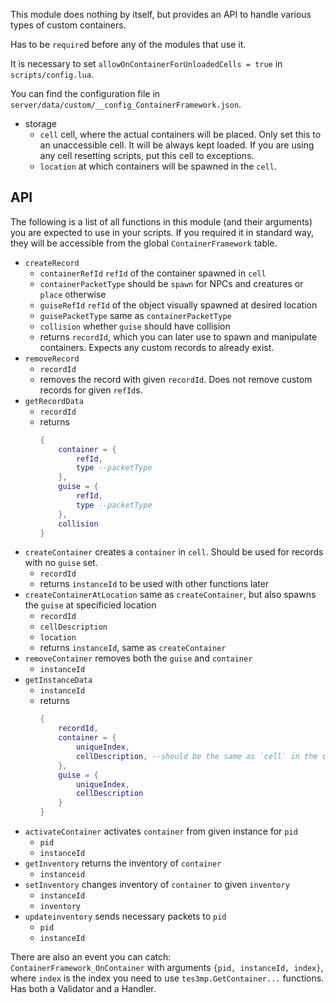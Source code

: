 This module does nothing by itself, but provides an API to handle various types of custom containers.

Has to be `require`d before any of the modules that use it.

It is necessary to set `allowOnContainerForUnloadedCells = true` in `scripts/config.lua`.

You can find the configuration file in `server/data/custom/__config_ContainerFramework.json`.
* storage
  * `cell` cell, where the actual containers will be placed. Only set this to an unaccessible cell. It will be always kept loaded. If you are using any cell resetting scripts, put this cell to exceptions.
  * `location` at which containers will be spawned in the `cell`.

API
---
The following is a list of all functions in this module (and their arguments) you are expected to use in your scripts. If you required it in standard way, they will be accessible from the global `ContainerFramework` table.
* `createRecord`
  * `containerRefId` `refId` of the container spawned in `cell`
  * `containerPacketType` should be `spawn` for NPCs and creatures or `place` otherwise
  * `guiseRefId` `refId` of the object visually spawned at desired location
  * `guisePacketType` same as `containerPacketType`
  * `collision` whether `guise` should have collision
  *  returns `recordId`, which you can later use to spawn and manipulate containers. Expects any custom records to already exist.
* `removeRecord`
  * `recordId`
  * removes the record with given `recordId`. Does not remove custom records for given `refId`s.
* `getRecordData` 
  * `recordId`
  * returns
    ```Lua
    {
        container = {
            refId,
            type --packetType
        },
        guise = {
            refId,
            type --packetType
        },
        collision
    }
    ```
* `createContainer` creates a `container` in `cell`. Should be used for records with no `guise` set.
  * `recordId`
  * returns `instanceId` to be used with other functions later
* `createContainerAtLocation` same as `createContainer`, but also spawns the `guise` at specificied location
  * `recordId`
  * `cellDescription`
  * `location`
  * returns `instanceId`, same as `createContainer`
* `removeContainer` removes both the `guise` and `container`
  * `instanceId`
* `getInstanceData`
  * `instanceId`
  * returns
    ```Lua
    {
        recordId,
        container = {
            uniqueIndex,
            cellDescription, --should be the same as `cell` in the config file, unless changed
        },
        guise = {
            uniqueIndex,
            cellDescription
        }
    }
    ```
* `activateContainer` activates `container` from given instance for `pid`
  * `pid`
  * `instanceId`
* `getInventory` returns the inventory of `container`
  * `instanceid`
* `setInventory` changes inventory of `container` to given `inventory`
  * `instanceId`
  * `inventory`
* `updateinventory` sends necessary packets to `pid`
  * `pid`
  * `instanceId`

There are also an event you can catch:  
`ContainerFramework_OnContainer` with arguments `{pid, instanceId, index}`, where `index` is the index you need to use `tes3mp.GetContainer...` functions.  
Has both a Validator and a Handler.